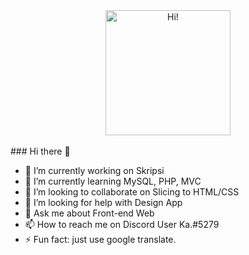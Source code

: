 <center><a href="https://github.com/k-ardliyan">
  <img src="https://c.tenor.com/DcDYpWonGbIAAAAi/budding-pop-cute.gif" width="200px" alt="Hi!">
</a></center>
<br>
### Hi there 👋

<!-- **k-ardliyan/k-ardliyan** is a ✨ _special_ ✨ repository because its `README.md` (this file) appears on your GitHub profile.

Here are some ideas to get you started:
- 😄 Pronouns: ... -->
- 🔭 I’m currently working on Skripsi
- 🌱 I’m currently learning MySQL, PHP, MVC
- 👯 I’m looking to collaborate on Slicing to HTML/CSS
- 🤔 I’m looking for help with Design App
- 💬 Ask me about Front-end Web
- 📫 How to reach me on Discord User Ka.#5279
- ⚡ Fun fact: just use google translate.
